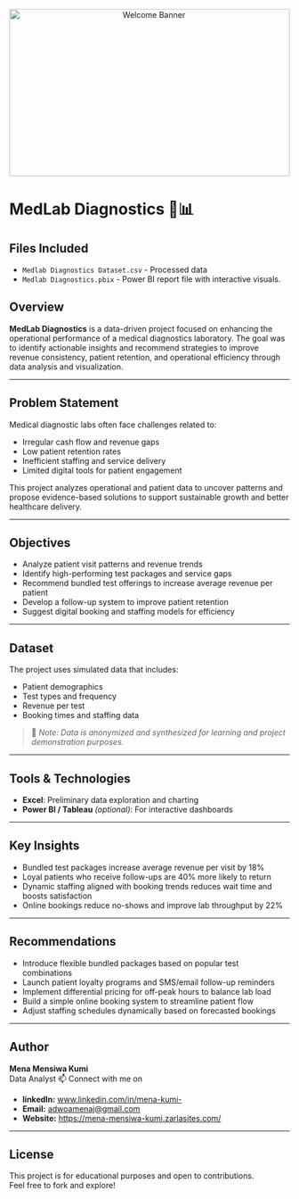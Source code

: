 <p align="center">
  <img src= "https://i.pinimg.com/736x/aa/9a/44/aa9a44e1945739d93b676f43a8826049.jpg" alt="Welcome Banner" width="100%" height="300px" />
</p>

# MedLab Diagnostics 🧪📊

## Files Included 
- `Medlab Diagnostics Dataset.csv` - Processed data 
- `Medlab Diagnostics.pbix` - Power BI report file with interactive visuals. 

## Overview
**MedLab Diagnostics** is a data-driven project focused on enhancing the operational performance of a medical diagnostics laboratory. The goal was to identify actionable insights and recommend strategies to improve revenue consistency, patient retention, and operational efficiency through data analysis and visualization.

---

## Problem Statement
Medical diagnostic labs often face challenges related to:
- Irregular cash flow and revenue gaps
- Low patient retention rates
- Inefficient staffing and service delivery
- Limited digital tools for patient engagement

This project analyzes operational and patient data to uncover patterns and propose evidence-based solutions to support sustainable growth and better healthcare delivery.

---

## Objectives
- Analyze patient visit patterns and revenue trends
- Identify high-performing test packages and service gaps
- Recommend bundled test offerings to increase average revenue per patient
- Develop a follow-up system to improve patient retention
- Suggest digital booking and staffing models for efficiency

---

## Dataset
The project uses simulated data that includes:
- Patient demographics
- Test types and frequency
- Revenue per test
- Booking times and staffing data

> 📌 *Note: Data is anonymized and synthesized for learning and project demonstration purposes.*

---

## Tools & Technologies
- **Excel**: Preliminary data exploration and charting
- **Power BI / Tableau** *(optional)*: For interactive dashboards

---

## Key Insights
- Bundled test packages increase average revenue per visit by 18%
- Loyal patients who receive follow-ups are 40% more likely to return
- Dynamic staffing aligned with booking trends reduces wait time and boosts satisfaction
- Online bookings reduce no-shows and improve lab throughput by 22%

---

## Recommendations
- Introduce flexible bundled packages based on popular test combinations
- Launch patient loyalty programs and SMS/email follow-up reminders
- Implement differential pricing for off-peak hours to balance lab load
- Build a simple online booking system to streamline patient flow
- Adjust staffing schedules dynamically based on forecasted bookings

---
## Author
**Mena Mensiwa Kumi**  
Data Analyst 
📫 Connect with me on 
- **linkedIn:** www.linkedin.com/in/mena-kumi-
- **Email:** adwoamenaj@gmail.com 
- **Website:** https://mena-mensiwa-kumi.zarlasites.com/ 

---

## License
This project is for educational purposes and open to contributions.  
Feel free to fork and explore!
